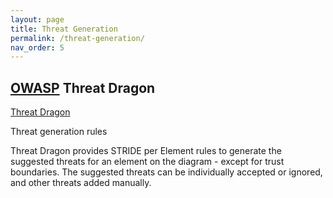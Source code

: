 ```yaml
---
layout: page
title: Threat Generation
permalink: /threat-generation/
nav_order: 5
---
```



## [OWASP](https://www.owasp.org) Threat Dragon

[Threat Dragon](http://owasp.org/www-project-threat-dragon)

Threat generation rules

Threat Dragon provides STRIDE per Element rules to generate the suggested threats for an element on the diagram - except for trust boundaries.
The suggested threats can be individually accepted or ignored, and other threats added manually.
